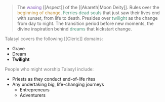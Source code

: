 > The <span style="color:rgb(134, 93, 187)">waxing</span> [[Aspect]] of the [[Akareth|Moon Deity]]. Rules over the <span style="color:rgb(193, 145, 56)">beginning of change</span>. <span style="color:rgb(79, 151, 125)">Ferries dead souls</span> that just saw their lives end with sunset, from life to death. Presides over <span style="color:rgb(79, 151, 125)">twilight</span> as the change from day to night. The transition period before new moments, the divine inspiration behind <span style="color:rgb(79, 151, 125)">dreams</span> that kickstart change.

<span style="color:rgb(125, 125, 125)">Talasyl covers the following [[Cleric]] domains:</span>
- Grave
- Dream
- **Twilight**

<span style="color:rgb(125, 125, 125)">People who might worship Talasyl include:</span>
- Priests as they conduct end-of-life rites
- Any undertaking big, life-changing journeys
	- Entrepreneurs
	- Adventurers